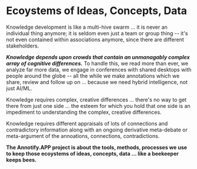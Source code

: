 # Ecoystems of Ideas, Concepts, Data

Knowledge development is like a multi-hive swarm ... it is never an individual thing anymore; it is seldom even just a team or group thing -- it's not even contained within associations anymore, since there are different stakeholders.

***Knowledge depends upon crowds that contain an unmanagably complex array of cognitive differences.***  To handle this, we read more than ever, we analyze far more data, we engage in conferences with shared desktops with people around the globe -- all the while we make annotations which we share, review and follow up on ... because we need hybrid intelligence, not just AI/ML.

Knowledge requires complex, creative differences ... there's no way to get there from just one side ... the esteem for which you hold that one side is an impediment to understanding the complex, creative differences.

Knowledge requires different appraisals of lots of connections and contradictory information along with an ongoing derivative meta-debate or meta-argument of the annoations, connections, contradictions.

**The Annotify.APP project is about the tools, methods, processes we use to keep those ecoystems of ideas, concepts, data ... like a beekeeper keeps bees.**
